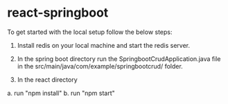 # react-springboot
To get started with the local setup follow the below steps:

1. Install redis on your local machine and start the redis server.

2. In the spring boot directory run the SpringbootCrudApplication.java file in the src/main/java/com/example/springbootcrud/ folder.

3. In the react directory 

  a. run "npm install"
  b. run "npm start"
